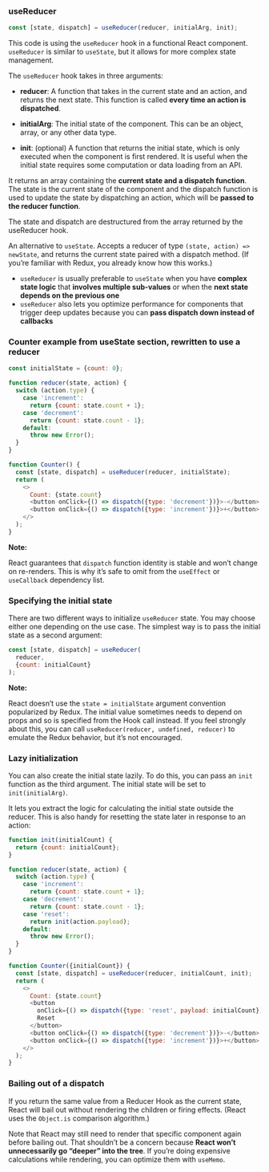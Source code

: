 ### useReducer

```js
const [state, dispatch] = useReducer(reducer, initialArg, init);
```

This code is using the `useReducer` hook in a functional React component. `useReducer` is similar to `useState`, but it allows for more complex state management.

The `useReducer` hook takes in three arguments:

* **reducer**: A function that takes in the current state and an action, and returns the next state. This function is called **every time an action is dispatched**.

* **initialArg**: The initial state of the component. This can be an object, array, or any other data type.

* **init**: (optional) A function that returns the initial state, which is only executed when the component is first rendered. It is useful when the initial state requires some computation or data loading from an API.

It returns an array containing the **current state and a dispatch function**. The state is the current state of the component and the dispatch function is used to update the state by dispatching an action, which will be **passed to the reducer function**.

The state and dispatch are destructured from the array returned by the useReducer hook.

An alternative to `useState`. Accepts a reducer of type `(state, action) => newState`, and returns the current state paired with a dispatch method. (If you’re familiar with Redux, you already know how this works.)

* `useReducer` is usually preferable to `useState` when you have **complex state logic** that **involves multiple sub-values** or when the **next state depends on the previous one**
* `useReducer` also lets you optimize performance for components that trigger deep updates because you can **pass dispatch down instead of callbacks**

### Counter example from useState section, rewritten to use a reducer

```js
const initialState = {count: 0};

function reducer(state, action) {
  switch (action.type) {
    case 'increment':
      return {count: state.count + 1};
    case 'decrement':
      return {count: state.count - 1};
    default:
      throw new Error();
  }
}

function Counter() {
  const [state, dispatch] = useReducer(reducer, initialState);
  return (
    <>
      Count: {state.count}
      <button onClick={() => dispatch({type: 'decrement'})}>-</button>
      <button onClick={() => dispatch({type: 'increment'})}>+</button>
    </>
  );
}
```

**Note:**  

React guarantees that `dispatch` function identity is stable and won’t change on re-renders. This is why it’s safe to omit from the `useEffect` or `useCallback` dependency list.

### Specifying the initial state

There are two different ways to initialize `useReducer` state. You may choose either one depending on the use case. The simplest way is to pass the initial state as a second argument:

```js
const [state, dispatch] = useReducer(
  reducer,
  {count: initialCount}
);
```

**Note:**  

React doesn’t use the `state = initialState` argument convention popularized by Redux. The initial value sometimes needs to depend on props and so is specified from the Hook call instead. If you feel strongly about this, you can call `useReducer(reducer, undefined, reducer)` to emulate the Redux behavior, but it’s not encouraged.

### Lazy initialization

You can also create the initial state lazily. To do this, you can pass an `init` function as the third argument. The initial state will be set to `init(initialArg)`.

It lets you extract the logic for calculating the initial state outside the reducer. This is also handy for resetting the state later in response to an action:

```js
function init(initialCount) {
  return {count: initialCount};
}

function reducer(state, action) {
  switch (action.type) {
    case 'increment':
      return {count: state.count + 1};
    case 'decrement':
      return {count: state.count - 1};
    case 'reset':
      return init(action.payload);
    default:
      throw new Error();
  }
}

function Counter({initialCount}) {
  const [state, dispatch] = useReducer(reducer, initialCount, init);
  return (
    <>
      Count: {state.count}
      <button
        onClick={() => dispatch({type: 'reset', payload: initialCount})}>
        Reset
      </button>
      <button onClick={() => dispatch({type: 'decrement'})}>-</button>
      <button onClick={() => dispatch({type: 'increment'})}>+</button>
    </>
  );
}
```

### Bailing out of a dispatch

If you return the same value from a Reducer Hook as the current state, React will bail out without rendering the children or firing effects. (React uses the `Object.is` comparison algorithm.)

Note that React may still need to render that specific component again before bailing out. That shouldn’t be a concern because **React won’t unnecessarily go “deeper” into the tree**. If you’re doing expensive calculations while rendering, you can optimize them with `useMemo`.



